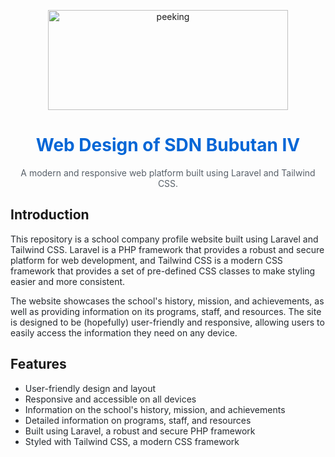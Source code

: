 <p align="center">
  <img src="https://blogger.googleusercontent.com/img/b/R29vZ2xl/AVvXsEiA-mgfgr6k7Wxoxettrv4lK43R_dEEgZlaOo19Ut92BqWQSPQtHa_87L-FihucqKwG__Pedt9CF7ruggHP3_hSegLGR9Nem6AB9ohVK6kcmi8IwC-ehz3fOy7_DfyBFkicGjDTW1jpttfrTeHGwxBwKzW_t6Jgrg4LpOugaiXjc4q2TY8-VmQIoB2C/s768/image-removebg-preview%20(1).png" width="384" height="160" alt="peeking">
</p>

<h1 align="center" style="color: #0366d6;">Web Design of SDN Bubutan IV</h1>

<p align="center" style="color: #586069;">A modern and responsive web platform built using Laravel and Tailwind CSS.</p>

## Introduction

<p style="color: #24292e;">This repository is a school company profile website built using Laravel and Tailwind CSS. Laravel is a PHP framework that provides a robust and secure platform for web development, and Tailwind CSS is a modern CSS framework that provides a set of pre-defined CSS classes to make styling easier and more consistent.</p>

<p style="color: #24292e;">The website showcases the school's history, mission, and achievements, as well as providing information on its programs, staff, and resources. The site is designed to be (hopefully) user-friendly and responsive, allowing users to easily access the information they need on any device.</p>

## Features

<ul style="color: #24292e;">
  <li>User-friendly design and layout</li>
  <li>Responsive and accessible on all devices</li>
  <li>Information on the school's history, mission, and achievements</li>
  <li>Detailed information on programs, staff, and resources</li>
  <li>Built using Laravel, a robust and secure PHP framework</li>
  <li>Styled with Tailwind CSS, a modern CSS framework</li>
</ul>
